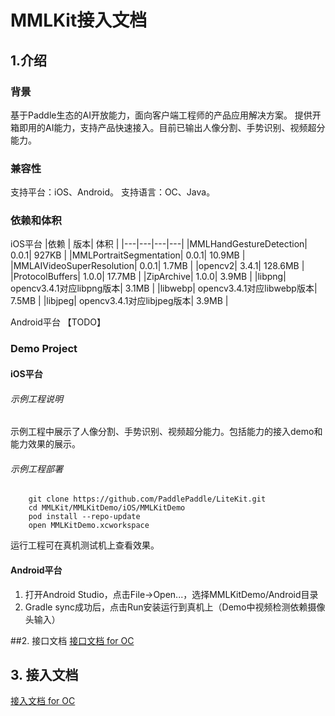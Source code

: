 # MMLKit接入文档
## 1.介绍
### 背景
基于Paddle⽣态的AI开放能⼒，⾯向客户端⼯程师的产品应⽤解决⽅案。 提供开箱即用的AI能力，支持产品快速接入。目前已输出人像分割、手势识别、视频超分能力。

### 兼容性
支持平台：iOS、Android。
支持语言：OC、Java。

### 依赖和体积
iOS平台
|依赖 | 版本| 体积 |
|---|---|---|---|
|MMLHandGestureDetection| 0.0.1| 927KB |
|MMLPortraitSegmentation| 0.0.1| 10.9MB |
|MMLAIVideoSuperResolution| 0.0.1| 1.7MB |
|opencv2| 3.4.1| 128.6MB |
|ProtocolBuffers| 1.0.0| 17.7MB |
|ZipArchive| 1.0.0| 3.9MB |
|libpng| opencv3.4.1对应libpng版本| 3.1MB |
|libwebp| opencv3.4.1对应libwebp版本| 7.5MB | 
|libjpeg| opencv3.4.1对应libjpeg版本| 3.9MB | 


Android平台
【TODO】

### Demo Project
#### iOS平台
###### 示例工程说明
示例工程中展示了人像分割、手势识别、视频超分能力。包括能力的接入demo和能力效果的展示。

###### 示例工程部署
```
    git clone https://github.com/PaddlePaddle/LiteKit.git
    cd MMLKit/MMLKitDemo/iOS/MMLKitDemo
    pod install --repo-update
    open MMLKitDemo.xcworkspace
```
运行工程可在真机测试机上查看效果。


#### Android平台
1. 打开Android Studio，点击File->Open...，选择MMLKitDemo/Android目录
2. Gradle sync成功后，点击Run安装运行到真机上（Demo中视频检测依赖摄像头输入）



##2. 接口文档
[接口文档 for OC](http://agroup.baidu.com/wangzhiyong04/md/article/3468275)


## 3. 接入文档
[接入文档 for OC](http://agroup.baidu.com/wangzhiyong04/md/article/3468283)








